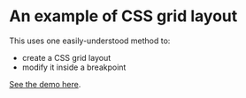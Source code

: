 # An example of CSS grid layout

This uses one easily-understood method to:

- create a CSS grid layout
- modify it inside a breakpoint

[See the demo here](https://ctec3905.github.io/06-lab-cssgrid/).

